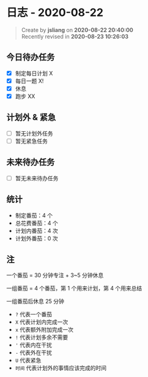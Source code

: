 日志 - 2020-08-22
===

> Create by **jsliang** on **2020-08-22 20:40:00**  
> Recently revised in **2020-08-23 10:26:03**

## 今日待办任务

* [x] 制定每日计划 X
* [x] 每日一题 X!
* [x] 休息
* [x] 跑步 XX

## 计划外 & 紧急

* [ ] 暂无计划外任务
* [ ] 暂无紧急任务

## 未来待办任务

* [ ] 暂无未来待办任务

## 统计

* 制定番茄：4 个
* 总花费番茄：4 个
* 计划内番茄：4 次
* 计划外番茄：0 次

## 注

一个番茄 = 30 分钟专注 + 3~5 分钟休息

一组番茄 = 4 个番茄，第 1 个用来计划，第 4 个用来总结

一组番茄后休息 25 分钟

* `?` 代表一个番茄
* `X` 代表计划内完成一次
* `x` 代表额外附加完成一次
* `!` 代表计划多余不需要
* `'` 代表内在干扰
* `-` 代表外在干扰
* `U` 代表紧急
* `时间` 代表计划外的事情应该完成的时间
